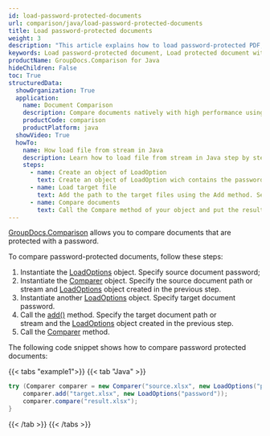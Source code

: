 ```yaml
---
id: load-password-protected-documents
url: comparison/java/load-password-protected-documents
title: Load password-protected documents
weight: 3
description: "This article explains how to load password-protected PDF, Word, Excel, PowerPoint documents when using GroupDocs.Comparison for Java."
keywords: Load password-protected document, Load protected document with GroupDocs.Comparison
productName: GroupDocs.Comparison for Java
hideChildren: False
toc: True
structuredData:
  showOrganization: True
  application:
    name: Document Comparison
    description: Compare documents natively with high performance using Java language and GroupDocs.Comparison for Java
    productCode: comparison
    productPlatform: java
  showVideo: True
  howTo:
    name: How load file from stream in Java
    description: Learn how to load file from stream in Java step by step
    steps:
      - name: Create an object of LoadOption
        text: Create an object of LoadOption wich contains the password parameters.
      - name: Load target file
        text: Add the path to the target files using the Add method. Second parameter is a LoadOption object that contains password.
      - name: Compare documents
        text: Call the Compare method of your object and put the resulting file stream.
---
```


[GroupDocs.Comparison](https://products.groupdocs.com/comparison/java) allows you to compare documents that are protected with a password.  

To compare password-protected documents, follow these steps:

1.  Instantiate the [LoadOptions](https://reference.groupdocs.com/comparison/java/com.groupdocs.comparison.options.load/loadoptions) object. Specify source document password;
2.  Instantiate the [Comparer](https://reference.groupdocs.com/comparison/java/com.groupdocs.comparison/comparer) object. Specify the source document path or stream and [LoadOptions](https://reference.groupdocs.com/comparison/java/com.groupdocs.comparison.options.load/loadoptions) object created in the previous step.
3.  Instantiate another [LoadOptions](https://reference.groupdocs.com/comparison/java/com.groupdocs.comparison.options.load/loadoptions) object. Specify target document password.
4.  Call the [add()](https://reference.groupdocs.com/comparison/java/com.groupdocs.comparison/comparer/#add-java.lang.String-) method. Specify the target document path or stream and the [LoadOptions](https://reference.groupdocs.com/comparison/java/com.groupdocs.comparison.options.load/loadoptions) object created in the previous step.
5.  Call the [Comparer](https://reference.groupdocs.com/comparison/java/com.groupdocs.comparison/comparer) method.

The following code snippet shows how to compare password protected documents:

{{< tabs "example1">}}
{{< tab "Java" >}}
```java
try (Comparer comparer = new Comparer("source.xlsx", new LoadOptions("password"))) {
    comparer.add("target.xlsx", new LoadOptions("password"));
    comparer.compare("result.xlsx");
}
```
{{< /tab >}}
{{< /tabs >}}